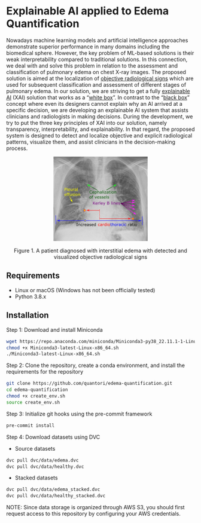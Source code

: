 # Explainable AI applied to Edema Quantification

Nowadays machine learning models and artificial intelligence approaches demonstrate superior performance in many domains including the biomedical sphere. However, the key problem of ML-based solutions is their weak interpretability compared to traditional solutions. In this connection, we deal with and solve this problem in relation to the assessment and classification of pulmonary edema on chest X-ray images. The proposed solution is aimed at the localization of [objective radiological signs](https://radiologyassistant.nl/chest/chest-x-ray/heart-failure) which are used for subsequent classification and assessment of different stages of pulmonary edema. In our solution, we are striving to get a fully [explainable AI](https://en.wikipedia.org/wiki/Explainable_artificial_intelligence) (XAI) solution that works as a “[white box](https://en.wikipedia.org/wiki/White_box_(software_engineering))”. In contrast to the “[black box](https://en.wikipedia.org/wiki/Black_box)” concept where even its designers cannot explain why an AI arrived at a specific decision, we are developing an explainable AI system that assists clinicians and radiologists in making decisions. During the development, we try to put the three key principles of XAI into our solution, namely transparency, interpretability, and explainability. In that regard, the proposed system is designed to detect and localize objective and explicit radiological patterns, visualize them, and assist clinicians in the decision-making process.

<p align="center">
  <img width="50%" height="50%" src="media/chest_x-ray.jpg" alt="Radiological signs">
</p>

<p align="center">
    Figure 1. A patient diagnosed with interstitial edema with detected and visualized objective radiological signs
</p>

## Requirements

- Linux or macOS (Windows has not been officially tested)
- Python 3.8.x

## Installation

Step 1: Download and install Miniconda
``` bash
wget https://repo.anaconda.com/miniconda/Miniconda3-py38_22.11.1-1-Linux-x86_64.sh
chmod +x Miniconda3-latest-Linux-x86_64.sh
./Miniconda3-latest-Linux-x86_64.sh
```

Step 2: Clone the repository, create a conda environment, and install the requirements for the repository
``` bash
git clone https://github.com/quantori/edema-quantification.git
cd edema-quantification
chmod +x create_env.sh
source create_env.sh
```

Step 3: Initialize git hooks using the pre-commit framework
``` bash
pre-commit install
```

Step 4: Download datasets using DVC
- Source datasets
``` bash
dvc pull dvc/data/edema.dvc
dvc pull dvc/data/healthy.dvc
```
- Stacked datasets
``` bash
dvc pull dvc/data/edema_stacked.dvc
dvc pull dvc/data/healthy_stacked.dvc
```
NOTE: Since data storage is organized through AWS S3, you should first request access to this repository by configuring your AWS credentials.

